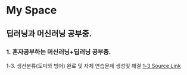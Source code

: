 # My Space
## 딥러닝과 머신러닝 공부중.

### 1. 혼자공부하는 머신러닝+딥러닝 공부중.
1-3. 생선분류(도미와 빙어) 완료 및 자체 연습문제 생성및 해결 [1-3 Source Link](https://github.com/sidcodeme/My_DL_ML_Py_3_11_12/blob/main/MySelf_Example/01-3_MySelf.ipynb)
